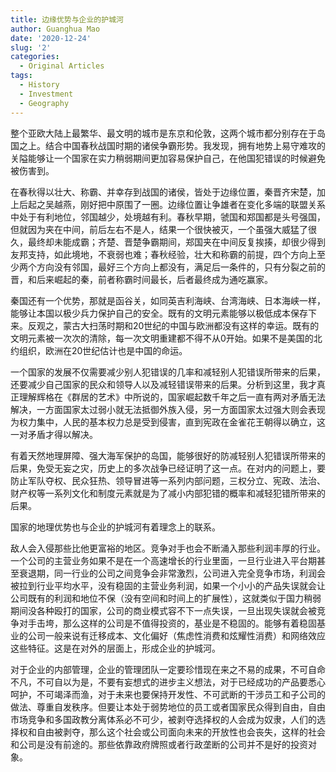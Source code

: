 ```yaml
---
title: 边缘优势与企业的护城河
author: Guanghua Mao
date: '2020-12-24'
slug: '2'
categories:
  - Original Articles
tags:
  - History
  - Investment
  - Geography
---
```


整个亚欧大陆上最繁华、最文明的城市是东京和伦敦，这两个城市都分别存在于岛国之上。结合中国春秋战国时期的诸侯争霸形势。我发现，拥有地势上易守难攻的关隘能够让一个国家在实力稍弱期间更加容易保护自己，在他国犯错误的时候避免被伤害到。

在春秋得以壮大、称霸、并幸存到战国的诸侯，皆处于边缘位置，秦晋齐宋楚，加上后起之吴越燕，刚好把中原围了一圈。边缘位置让争雄者在变化多端的联盟关系中处于有利地位，邻国越少，处境越有利。春秋早期，虢国和郑国都是头号强国，但就因为夹在中间，前后左右不是人，结果一个很快被灭，一个虽强大威猛了很久，最终却未能成霸；齐楚、晋楚争霸期间，郑国夹在中间反复挨揍，却很少得到友邦支持，如此境地，不衰弱也难；春秋经验，壮大和称霸的前提，四个方向上至少两个方向没有邻国，最好三个方向上都没有，满足后一条件的，只有分裂之前的晋，和后来崛起的秦，前者称霸时间最长，后者最终成为通吃赢家。

秦国还有一个优势，那就是函谷关，如同英吉利海峡、台湾海峡、日本海峡一样，能够让本国以极少兵力保护自己的安全。既有的文明元素能够以极低成本保存下来。反观之，蒙古大扫荡时期和20世纪的中国与欧洲都没有这样的幸运。既有的文明元素被一次次的清除，每一次文明重建都不得不从0开始。如果不是美国的北约组织，欧洲在20世纪估计也是中国的命运。

一个国家的发展不仅需要减少别人犯错误的几率和减轻别人犯错误所带来的后果，还要减少自己国家的民众和领导人以及减轻错误带来的后果。分析到这里，我才真正理解辉格在《群居的艺术》中所说的，国家崛起数千年之后一直有两对矛盾无法解决，一方面国家太过弱小就无法抵御外族入侵，另一方面国家太过强大则会表现为权力集中，人民的基本权力总是受到侵害，直到宪政在金雀花王朝得以确立，这一对矛盾才得以解决。

有着天然地理屏障、强大海军保护的岛国，能够很好的防减轻别人犯错误所带来的后果，免受无妄之灾，历史上的多次战争已经证明了这一点。在对内的问题上，要防止军队夺权、民众狂热、领导冒进等一系列内部问题，三权分立、宪政、法治、财产权等一系列文化和制度元素就是为了减小内部犯错的概率和减轻犯错所带来的后果。

国家的地理优势也与企业的护城河有着理念上的联系。

敌人会入侵那些比他更富裕的地区。竞争对手也会不断涌入那些利润丰厚的行业。一个公司的主营业务如果不是在一个高速增长的行业里面，一旦行业进入平台期甚至衰退期，同一行业的公司之间竞争会非常激烈，公司进入完全竞争市场，利润会被拉到行业平均水平，没有稳固的主营业务利润，如果一个小小的产品失误就会让公司既有的利润和地位不保（没有空间和时间上的扩展性），这就类似于国力稍弱期间没各种殴打的国家，公司的商业模式容不下一点失误，一旦出现失误就会被竞争对手击垮，那么这样的公司是不值得投资的，基业是不稳固的。能够有着稳固基业的公司一般来说有迁移成本、文化偏好（焦虑性消费和炫耀性消费）和网络效应这些特征。这是在对外的层面上，形成企业的护城河。

对于企业的内部管理，企业的管理团队一定要珍惜现在来之不易的成果，不可自命不凡，不可自以为是，不要有妄想式的进步主义想法，对于已经成功的产品要悉心呵护，不可竭泽而渔，对于未来也要保持开发性、不可武断的干涉员工和子公司的做法、尊重自发秩序。但要让本处于弱势地位的员工或者国家民众得到自由，自由市场竞争和多国政教分离体系必不可少，被剥夺选择权的人会成为奴隶，人们的选择权和自由被剥夺，那么这个社会或公司面向未来的开放性也会丧失，这样的社会和公司是没有前途的。那些依靠政府牌照或者行政垄断的公司并不是好的投资对象。


